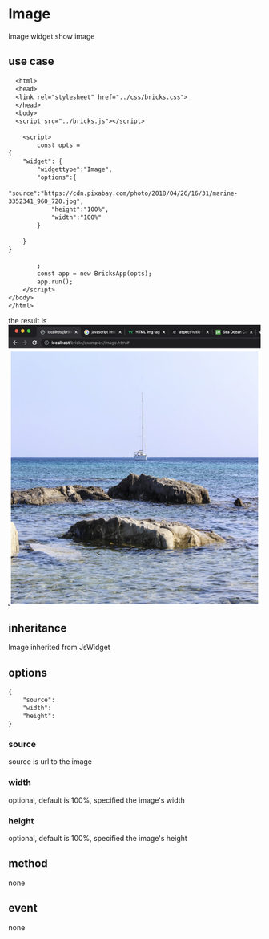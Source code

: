 # Image
Image widget show image
## use case
```
  <html>
  <head>
  <link rel="stylesheet" href="../css/bricks.css">
  </head>
  <body>
  <script src="../bricks.js"></script>

	<script>
		const opts = 
{
	"widget": {
		"widgettype":"Image",
		"options":{
			"source":"https://cdn.pixabay.com/photo/2018/04/26/16/31/marine-3352341_960_720.jpg",
			"height":"100%",
			"width":"100%"
		}

	}
}

		;
		const app = new BricksApp(opts);
		app.run();
	</script>
</body>
</html>
```
the result is <br>
![image](image.png)

## inheritance
Image inherited from JsWidget

## options
```
{
	"source":
	"width":
	"height":
}
```
### source
source is url to the image
### width
optional, default is 100%, specified the image's width
### height
optional, default is 100%, specified the image's height

## method
none
## event
none
